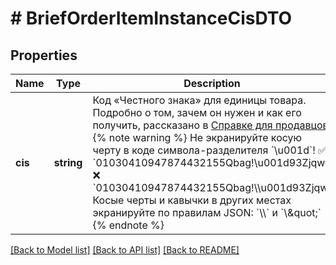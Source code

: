 # # BriefOrderItemInstanceCisDTO

## Properties

Name | Type | Description | Notes
------------ | ------------- | ------------- | -------------
**cis** | **string** | Код «Честного знака» для единицы товара.  Подробно о том, зачем он нужен и как его получить, рассказано в [Справке для продавцов](https://yandex.ru/support/marketplace/orders/cz.html).  {% note warning %}  Не экранируйте косую черту в коде символа-разделителя &#x60;\\u001d&#x60;!  ✅ &#x60;01030410947874432155Qbag!\\u001d93Zjqw&#x60;  ❌ &#x60;01030410947874432155Qbag!\\\\u001d93Zjqw&#x60;  Косые черты и кавычки в других местах экранируйте по правилам JSON: &#x60;\\\\&#x60; и &#x60;\\\&quot;&#x60;  {% endnote %} |

[[Back to Model list]](../../README.md#models) [[Back to API list]](../../README.md#endpoints) [[Back to README]](../../README.md)
